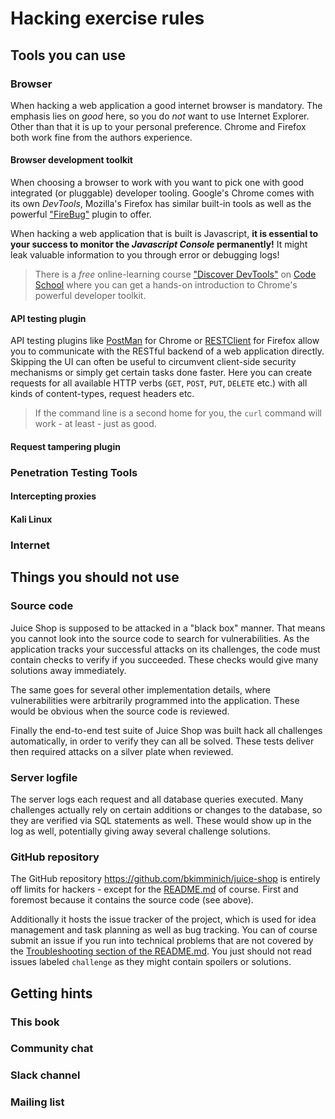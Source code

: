 # Hacking exercise rules

## Tools you can use

### Browser

When hacking a web application a good internet browser is mandatory. The emphasis lies on _good_ here, so you do _not_ want to use Internet Explorer. Other than that it is up to your personal preference. Chrome and Firefox both work fine from the authors experience.

#### Browser development toolkit

When choosing a browser to work with you want to pick one with good integrated (or pluggable) developer tooling. Google's Chrome comes with its own _DevTools_, Mozilla's Firefox has similar built-in tools as well as the powerful ["FireBug"](https://addons.mozilla.org/de/firefox/addon/firebug/) plugin to offer.

When hacking a web application that is built is Javascript, __it is essential to your success to monitor the _Javascript Console_ permanently!__ It might leak valuable information to you through error or debugging logs!

> There is a _free_ online-learning course ["Discover DevTools"](https://www.codeschool.com/courses/discover-devtools) on [Code School](https://www.codeschool.com) where you can get a hands-on introduction to Chrome's powerful developer toolkit.

#### API testing plugin

API testing plugins like [PostMan](https://chrome.google.com/webstore/detail/postman/fhbjgbiflinjbdggehcddcbncdddomop) for Chrome or [RESTClient](https://addons.mozilla.org/de/firefox/addon/restclient/) for Firefox allow you to communicate with the RESTful backend of a web application directly. Skipping the UI can often be useful to circumvent client-side security mechanisms or simply get certain tasks done faster. Here you can create requests for all available HTTP verbs (`GET`, `POST`, `PUT`, `DELETE` etc.) with all kinds of content-types, request headers etc.

> If the command line is a second home for you, the `curl` command will work - at least - just as good.

#### Request tampering plugin

### Penetration Testing Tools

#### Intercepting proxies

#### Kali Linux

### Internet

## Things you should not use

### Source code

Juice Shop is supposed to be attacked in a "black box" manner. That means you cannot look into the source code to search for vulnerabilities. As the application tracks your successful attacks on its challenges, the code must contain checks to verify if you succeeded. These checks would give many solutions away immediately.

The same goes for several other implementation details, where vulnerabilities were arbitrarily programmed into the application. These would be obvious when the source code is reviewed.

Finally the end-to-end test suite of Juice Shop was built hack all challenges automatically, in order to verify they can all be solved. These tests deliver then required attacks on a silver plate when reviewed.


### Server logfile

The server logs each request and all database queries executed. Many challenges actually rely on certain additions or changes to the database, so they are verified via SQL statements as well. These would show up in the log as well, potentially giving away several challenge solutions.

### GitHub repository

The GitHub repository https://github.com/bkimminich/juice-shop is entirely off limits for hackers - except for the [README.md]() of course. First and foremost because it contains the source code (see above).

Additionally it hosts the issue tracker of the project, which is used for idea management and task planning as well as bug tracking. You can of course submit an issue if you run into technical problems that are not covered by the [Troubleshooting section of the README.md](). You just should not read issues labeled `challenge` as they might contain spoilers or solutions.

## Getting hints

### This book

### Community chat

### Slack channel

### Mailing list
